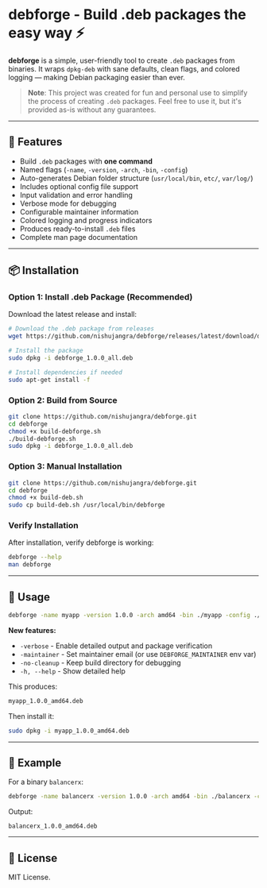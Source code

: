 # debforge - Build .deb packages the easy way ⚡

**debforge** is a simple, user-friendly tool to create `.deb` packages from binaries.
It wraps `dpkg-deb` with sane defaults, clean flags, and colored logging — making Debian packaging easier than ever.

> **Note**: This project was created for fun and personal use to simplify the process of creating `.deb` packages. Feel free to use it, but it's provided as-is without any guarantees.

---

## 🚀 Features

* Build `.deb` packages with **one command**
* Named flags (`-name`, `-version`, `-arch`, `-bin`, `-config`)
* Auto-generates Debian folder structure (`usr/local/bin`, `etc/`, `var/log/`)
* Includes optional config file support
* Input validation and error handling
* Verbose mode for debugging
* Configurable maintainer information
* Colored logging and progress indicators
* Produces ready-to-install `.deb` files
* Complete man page documentation

---

## 📦 Installation

### Option 1: Install .deb Package (Recommended)

Download the latest release and install:

```sh
# Download the .deb package from releases
wget https://github.com/nishujangra/debforge/releases/latest/download/debforge_1.0.0_all.deb

# Install the package
sudo dpkg -i debforge_1.0.0_all.deb

# Install dependencies if needed
sudo apt-get install -f
```

### Option 2: Build from Source

```sh
git clone https://github.com/nishujangra/debforge.git
cd debforge
chmod +x build-debforge.sh
./build-debforge.sh
sudo dpkg -i debforge_1.0.0_all.deb
```

### Option 3: Manual Installation

```sh
git clone https://github.com/nishujangra/debforge.git
cd debforge
chmod +x build-deb.sh
sudo cp build-deb.sh /usr/local/bin/debforge
```

### Verify Installation

After installation, verify debforge is working:

```sh
debforge --help
man debforge
```

---

## 🔧 Usage

```sh
debforge -name myapp -version 1.0.0 -arch amd64 -bin ./myapp -config ./config.yaml
```

**New features:**
- `-verbose` - Enable detailed output and package verification
- `-maintainer` - Set maintainer email (or use `DEBFORGE_MAINTAINER` env var)
- `-no-cleanup` - Keep build directory for debugging
- `-h, --help` - Show detailed help

This produces:

```sh
myapp_1.0.0_amd64.deb
```

Then install it:

```sh
sudo dpkg -i myapp_1.0.0_amd64.deb
```

---

## 📝 Example

For a binary `balancerx`:

```sh
debforge -name balancerx -version 1.0.0 -arch amd64 -bin ./balancerx -config ./config.yaml
```

Output:

```
balancerx_1.0.0_amd64.deb
```

---

## 📜 License

MIT License.